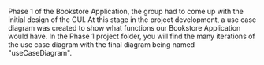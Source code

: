 Phase 1 of the Bookstore Application, the group had to come up with the initial
design of the GUI. At this stage in the project development, a use case diagram
was created to show what functions our Bookstore Application would have. In the Phase 1 project folder, you will find the many iterations of the use case diagram with the final diagram being named "useCaseDiagram".
